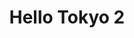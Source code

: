 ---
layout: place
title: "Hello Tokyo 2"
permalink: /louisiana/gonzales/hello-tokyo-2.html
stateAbbr: LA
stateName: Louisiana
cityName: Gonzales
place_id: ChIJRSYnIzq3JoYRa6PhMRZojMI
photos:
  - name: >-
      places/ChIJRSYnIzq3JoYRa6PhMRZojMI/photos/AeeoHcJSp-ZNlJ3XpP--scJ_mPlyDej2RBabzoI9ycv0o28g-5LgnsEgHpk46J1N3JbPiQbaKlaDENz6qwe7wcH16jsqfgR0d7qs12UG99FOEPxXUzScmzmXSw2D0WLdX_-irB2l8TU9gWq0BvEvm9OSUiSL1Rzp5gspcI6QHPy7TD53BrPiCsHSH71bc77hyb_d2mJ9JjgaXA6tXLkXetyyJ4sivQpU4qftjZwGBo3st8rQeHhFuvFlhu-2Q_LstFKaVhAbpDctFIip7hOCU2BiAOASs-FiQJSF6mQ8PTr3w3koQA
    widthPx: 700
    heightPx: 420
    authorAttributions:
      - displayName: Hello Tokyo 2
        uri: https://maps.google.com/maps/contrib/115555465087284847046
        photoUri: >-
          https://lh3.googleusercontent.com/a-/ALV-UjX61ll7psd9OABy1hY5Qb1X6hF-Q5xSdU_yxlUM4jBUBBunxF8=s100-p-k-no-mo
    flagContentUri: >-
      https://www.google.com/local/imagery/report/?cb_client=maps_api_places.places_api&image_key=!1e10!2sAF1QipNORDPXTMOIzp5__wjHflZomHVB26aIg4qohkOx&hl=en-US
    googleMapsUri: >-
      https://www.google.com/maps/place//data=!3m4!1e2!3m2!1sAF1QipNORDPXTMOIzp5__wjHflZomHVB26aIg4qohkOx!2e10!4m2!3m1!1s0x8626b73a23272645:0xc28c681631e1a36b
  - name: >-
      places/ChIJRSYnIzq3JoYRa6PhMRZojMI/photos/AeeoHcJroTfJ7wP62W_BC1N8lGAyOOtMOZ71YGLn8uWfsyt_3kYnGgswhkYpYTG0rJQb3RkctCA-oOxOdSziUrD7mwvlYW9xKKtVuEO3K1IQUmNK74X5dUys-9u_cCyn9x2woAcPuwEZlrXC5-QG5JYoPryZ3_RVx2yzLeKBmlNUzrv1z_FUALhMW-T9vaNxZRU4FhNFkQxoX_o5oqEL8BrXMgIOqTDgwNlqWjuWrfgTgFgE9AYR_9ccxmr3UvPqCp89Tf3okkBFsAcsLCnKZk8Q1Xda6PaQymmtZGhUMhhdIO9awrlIVXpTfevj94EmuFx1SZefVn_RqIpHs8CXl_5CXNKryE7x-E83PgGqZaAfof1xacU91W5zt585KCexyXMMJdY9fkiHqTBbRf10iZvuLbb-BxdMSRDGLD7fr--3BwLbCg
    widthPx: 4032
    heightPx: 3024
    authorAttributions:
      - displayName: Debbie B
        uri: https://maps.google.com/maps/contrib/101763554949452729705
        photoUri: >-
          https://lh3.googleusercontent.com/a-/ALV-UjXmbwMKTexS_wPK4uG96hkcr97e-LKk2WyD3yLgSG_KSPEKW65E=s100-p-k-no-mo
    flagContentUri: >-
      https://www.google.com/local/imagery/report/?cb_client=maps_api_places.places_api&image_key=!1e10!2sCIHM0ogKEICAgID-3KSIQw&hl=en-US
    googleMapsUri: >-
      https://www.google.com/maps/place//data=!3m4!1e2!3m2!1sCIHM0ogKEICAgID-3KSIQw!2e10!4m2!3m1!1s0x8626b73a23272645:0xc28c681631e1a36b
  - name: >-
      places/ChIJRSYnIzq3JoYRa6PhMRZojMI/photos/AeeoHcJ-5Zpd-6qAcE0ylZPmfqVdrHF9ENp8SbGOQdWdexwqH7ITLOohnjfky-g4LRBhwdRJgYP6G_Kb8_PzFhGfRjAYn7hMqVH6M1eT3acSkNMLzODb3g9mhdjRA4-PkQhg9fayFxawjCX0GBFFISBb4NIdaYTR_SYI3Gtsr12VibIWzQLoDsw1ziFtBXnCSLPQQLr2Qcsjf9vNQhLK12V48zzaTuMTYT4MbbKXvMMuuZyqByd3cyEwg7Vsy6Td0ydjy2EWuakPZleKxq02lYJjsQIoETRUIyPqKNLbYSriOHcSFr-D5P_Jp_sbXe91n_e9N0ToRnK7GhwdurR5YLNzFdjRUT-_cuJvQkDP2gfkTQ4XU39OmfwTWvQuMdeWv_e2UIk9SxaPZR4JtsFxybTDofJZeMLAHx4Nz6S8evmSaUb8Xw
    widthPx: 4800
    heightPx: 3599
    authorAttributions:
      - displayName: Debbie B
        uri: https://maps.google.com/maps/contrib/101763554949452729705
        photoUri: >-
          https://lh3.googleusercontent.com/a-/ALV-UjXmbwMKTexS_wPK4uG96hkcr97e-LKk2WyD3yLgSG_KSPEKW65E=s100-p-k-no-mo
    flagContentUri: >-
      https://www.google.com/local/imagery/report/?cb_client=maps_api_places.places_api&image_key=!1e10!2sCIHM0ogKEICAgIDR7c2SXA&hl=en-US
    googleMapsUri: >-
      https://www.google.com/maps/place//data=!3m4!1e2!3m2!1sCIHM0ogKEICAgIDR7c2SXA!2e10!4m2!3m1!1s0x8626b73a23272645:0xc28c681631e1a36b
  - name: >-
      places/ChIJRSYnIzq3JoYRa6PhMRZojMI/photos/AeeoHcJeeuTMSZ3Nq7HTXW6qTgxGf_g_bjKkTEIJCrbeSLqtp1I_WtWHKX_S2JahuxS0BLt93_-kljFCQL5GxhGZNRPyhQAbC9gxeRmS6M7zhcRcB2-swaNIUY4RwFs2S85ziTIU-Y_2kjN6DxDd0aHwpMbaYb_0gH66ADJ7EPVTPfz6_p2FvMo9bPEtjbrVpXVEetg3UIlitTZsaxRWVvd-gtKyNOjdDRtPx-flDBb4mfYQdbaVD32JG-6b1zGd_Fsz093bm3izmp4p8GEfgpNPYti6la8hgHi3-GfUBTR-8ouWjJsHArt4CHSiAAFsblOkC99t8y3BusllIZ2AsuNKOl2BLvTbOjZGsYNXb-el2w8SKU_-RMDbKoZo_M3E54vM37yHvN_RbSjaSJoIgGbfkhA3R-d7qtsE2vdvNZUVFZzG0cw
    widthPx: 3024
    heightPx: 4032
    authorAttributions:
      - displayName: Debbie B
        uri: https://maps.google.com/maps/contrib/101763554949452729705
        photoUri: >-
          https://lh3.googleusercontent.com/a-/ALV-UjXmbwMKTexS_wPK4uG96hkcr97e-LKk2WyD3yLgSG_KSPEKW65E=s100-p-k-no-mo
    flagContentUri: >-
      https://www.google.com/local/imagery/report/?cb_client=maps_api_places.places_api&image_key=!1e10!2sCIHM0ogKEICAgID-3KSIowE&hl=en-US
    googleMapsUri: >-
      https://www.google.com/maps/place//data=!3m4!1e2!3m2!1sCIHM0ogKEICAgID-3KSIowE!2e10!4m2!3m1!1s0x8626b73a23272645:0xc28c681631e1a36b
  - name: >-
      places/ChIJRSYnIzq3JoYRa6PhMRZojMI/photos/AeeoHcJqkBu0mB_vwQFLvxNeZ7YoGfjC8HX_HWGbBDuXqwMSJRBACrhN8BBLD7Ueto_TqRJ-NWYZbhIWh-3PHUxgH4FivmALaEKbYMGg8EpcIwx774zkG8BkZ-VytPDKdBzwsNjjOGXRa6zbokwADDqHk-gYCCvlDXZhmOAm2kIcHTiAvzrvwH0hxNdFo0q5jSpilj8je7alwqta213MtF8d4I5k7Ck4mEzRzwfBkeSbIBabm73TQrjGoCRZM7KzdY9vDlYMvqVyRkTIm5cupqqRfGHNzEGBJ-N_K8rIl763V9lm8G6uzjQWEz0o3fb-5IP6LCFLj4lFa6gWQbws3zmy2BbPfUavMtLDnfDbeBvTMUQJScMs-ybWZSDxS-TCK1KOxtoZjtsE_hlJR1FMpdMFxewtCmaKLXTezGK_WwAyJUKKvw
    widthPx: 3024
    heightPx: 4032
    authorAttributions:
      - displayName: Kelley Elkins
        uri: https://maps.google.com/maps/contrib/110568490161155219063
        photoUri: >-
          https://lh3.googleusercontent.com/a-/ALV-UjWwM01ApDkcBFwgrBI3MlHweTBelmN9jSs7b5htfuZzcu3H26Ck9g=s100-p-k-no-mo
    flagContentUri: >-
      https://www.google.com/local/imagery/report/?cb_client=maps_api_places.places_api&image_key=!1e10!2sCIHM0ogKEICAgICKiJDWJw&hl=en-US
    googleMapsUri: >-
      https://www.google.com/maps/place//data=!3m4!1e2!3m2!1sCIHM0ogKEICAgICKiJDWJw!2e10!4m2!3m1!1s0x8626b73a23272645:0xc28c681631e1a36b
  - name: >-
      places/ChIJRSYnIzq3JoYRa6PhMRZojMI/photos/AeeoHcIxWfs8YdHrQXZpCLn307iRTybmwHdZX-r5zYcYveGm_MSb1Ld1grdMTXCPy-XtJH3TMBhgI2Vdp6S2bHa2VlTmUsao0E7cTQjP5dPQUssPRD155ArCvmIo6psiCV19FuZ2n6tuQSbTHcuUmsgOo3RBF4GQ6GcncVfIyud1F90z_TBcS5UarrMDZLe6b6CcR-LOfV3dy5jgi22JV4DwT5I0BmGXd85daTZw74ENQttsmfmUkvoNXh7FscMQBFB0Jdde_Q3OjJLLArzor4C1aE2VTcLWA4DY8kdeJd6F1NeKw6MD1nTT8N-3flQAVGJZMxUjiOdZknPMcCTroLyzWpO8gedj25wkUhcms2eXoFu6IAb_REAa_DzFcnhqr2VKTLUrQLADv8Z_0cPl_uTPnCOMskz07utwudAbtBjPGGqxz09E
    widthPx: 3000
    heightPx: 4000
    authorAttributions:
      - displayName: Alicia Lo
        uri: https://maps.google.com/maps/contrib/103628786892717755718
        photoUri: >-
          https://lh3.googleusercontent.com/a/ACg8ocL96J9H5w2xb64MHXi5CDQw5aO7RnSmPd337N_sSjAPpAeOIw=s100-p-k-no-mo
    flagContentUri: >-
      https://www.google.com/local/imagery/report/?cb_client=maps_api_places.places_api&image_key=!1e10!2sCIHM0ogKEICAgID2m-Lz8wE&hl=en-US
    googleMapsUri: >-
      https://www.google.com/maps/place//data=!3m4!1e2!3m2!1sCIHM0ogKEICAgID2m-Lz8wE!2e10!4m2!3m1!1s0x8626b73a23272645:0xc28c681631e1a36b
  - name: >-
      places/ChIJRSYnIzq3JoYRa6PhMRZojMI/photos/AeeoHcJhrs1QLEokAobvdRmCx8hUQvli5M37BmVQeFjLpRoT0Aj0fVic3RwqsN4CGlURpeXMcziyBghkxKhxIQzMb3o_eJARazIfxgHUmoF6ouZFfg_lyee-WkjI49eaZ4qy-uWPay57zi41yAsZ9prczXC9tY6u4GW3u1bz3c7O7ZVejeQl5lZn_12ocbpi3yGYJNr1UnBBIDk2MujW5xx6lkuHyk7HuEWMTznf46iJgJwwBVUrB3qwydiTIR6jAUlD5e2YGuUoimzRS0sRdPAAE9TY2k_iS0YFUE_2pd0uJ9j1SpUsUklZa6BS3--uyjWqHbJXO4Qn2KoyhtkD1XiwK2RVe7CYD82HL47Oon7-txoo7om_nm0HQuKnd2BN5XxdRCWpUVzwhbZ9L5HaFm-oBDAKdsP-9jvQFNd515AvV5HVslQ
    widthPx: 4160
    heightPx: 3120
    authorAttributions:
      - displayName: Denise Brown
        uri: https://maps.google.com/maps/contrib/103765206796022959827
        photoUri: >-
          https://lh3.googleusercontent.com/a-/ALV-UjWIoAw1wO3_WPk5ExVur2MzkATudjLn4bpo3_R8y3BenrGJ0Zr_mA=s100-p-k-no-mo
    flagContentUri: >-
      https://www.google.com/local/imagery/report/?cb_client=maps_api_places.places_api&image_key=!1e10!2sCIHM0ogKEICAgIDmv-HomwE&hl=en-US
    googleMapsUri: >-
      https://www.google.com/maps/place//data=!3m4!1e2!3m2!1sCIHM0ogKEICAgIDmv-HomwE!2e10!4m2!3m1!1s0x8626b73a23272645:0xc28c681631e1a36b
  - name: >-
      places/ChIJRSYnIzq3JoYRa6PhMRZojMI/photos/AeeoHcLfmk2iC4AMIFN6msZbNExj4bE9nXF1NVT9pGgVaL_RQe7DLMJMX0wceZZH2TFq2XtGwnV-Ip_XYdcgI1gDswmHIl-17tVEk_VO8b3RaOAWZfRQMuxPhVskdrOIdMfl4qBiNZo7LYMsexqX3EOAd69U6RPm63z4vuYMny5RQElzLUAzc80-XIVFqRx7IcIB9QbFVYKNoEPfi-VW4AWTmfN53xSX_jV8ZnfsxSdOrLvDKY9_-THy4nVMiBVIEI1D5GqOMgpp90OsI3tOiTUGB4rfzeqC_CO_RXHoBTRkD_KUGjwlEQ_OJvTqXZR6-gnuZNlui3YUG98h5WQ-gwPQxCi2wxKLVn5v0JrwZ7nSdW-NFfPKCuRRnxcEo6aNn73r5CGB-rPz1rHV7CpBlruYQo2aex7Wavf43aAWa48Wo4UAfYni
    widthPx: 1920
    heightPx: 1080
    authorAttributions:
      - displayName: Payden Moore
        uri: https://maps.google.com/maps/contrib/100682678068969076326
        photoUri: >-
          https://lh3.googleusercontent.com/a-/ALV-UjVhfOqKe93liHk1sWmsNIiECYoje1qpEBz6hzlMbirKUgXmncqnhw=s100-p-k-no-mo
    flagContentUri: >-
      https://www.google.com/local/imagery/report/?cb_client=maps_api_places.places_api&image_key=!1e10!2sCIHM0ogKEICAgICe46q-hQE&hl=en-US
    googleMapsUri: >-
      https://www.google.com/maps/place//data=!3m4!1e2!3m2!1sCIHM0ogKEICAgICe46q-hQE!2e10!4m2!3m1!1s0x8626b73a23272645:0xc28c681631e1a36b
  - name: >-
      places/ChIJRSYnIzq3JoYRa6PhMRZojMI/photos/AeeoHcKiMZ1Wyv8gjZkAi1tleMNY6ZdSQKyiQ2ZT28fRIVqEp2kvRrdBbhhuKzTZ0IN1cXBquAEXykzcU6Dkffe5aJRr6tRqHcpFYsSOIDGLB75-DoZkVsq97OQ3nzBKNe9IhQH5P0M4CfEAtKGtCjmI9WSMdCbtgIuRrWXP8hUxcq1T2QedVCIDjhg4GGkysNCUPZkiNT7dlckUfMBaUnpyaEFJcBIRqw__X-cor2lH9-f-X57Vr8V0VUeUMtvSmcCiZ2Ry6or4K2zwFUJZNu60rhh1P43f209HsvvZoBznxvri9PCcU1OoITtpL-RjamlFSYGrQovgS3BAlbzRQXcDQiE3xa7swkfo1PD8Cj-kJJuLtpAX5ioHptPdwKqVnOQ4Rhvdqk8DOf6oEiz_hzMLd1q375MOWfiiOdIq4dd1tPH51sU
    widthPx: 4032
    heightPx: 3024
    authorAttributions:
      - displayName: Darlene Hebert
        uri: https://maps.google.com/maps/contrib/107958693077737974790
        photoUri: >-
          https://lh3.googleusercontent.com/a-/ALV-UjVJ_WotYljukH4XIHnqf0Hd3-XgFpNc0TnYmzUxCHYQ8x2AvODu=s100-p-k-no-mo
    flagContentUri: >-
      https://www.google.com/local/imagery/report/?cb_client=maps_api_places.places_api&image_key=!1e10!2sCIHM0ogKEICAgID62ZCy5wE&hl=en-US
    googleMapsUri: >-
      https://www.google.com/maps/place//data=!3m4!1e2!3m2!1sCIHM0ogKEICAgID62ZCy5wE!2e10!4m2!3m1!1s0x8626b73a23272645:0xc28c681631e1a36b
  - name: >-
      places/ChIJRSYnIzq3JoYRa6PhMRZojMI/photos/AeeoHcLQP2BorklajMfIH-MNDSiGPYGWDSqoPQQiMX82rWu5zOnS17DLjaPMyTygt1KjOrhs_eF_03VQYdEHbWecqtSqma_zrDnCprCA-iGe_2SJYd9pMBEviaWCJ4WFf7RZSx4vQa-vQdo6ewE7euWrS3vV_SXTuk4Kr6cGnqQSB-RDsshbBbkXaoFUDmxKTuTJ_4qDLLg0Vf8HQ8GQ2aJTUO7hNj7xfYzrtjZdXjLK3USx3A-7GV-jphE3jwS30a3LQqrXm4eefrY9lxu06-dAoMFqJEQ-Pf_kmplMBsl69J2gY-Nxvcb6yo0Pdd6JSxaAJeaGN8lMQGcnOTCBRFDOmTLD9zX0qvi7FPErOBi3txHrMae5l2swe1EhZexNz3hV7wtOmbHCYLPaYIvC8816ouWc9mcwnkH4nd-GairUFTiaDw
    widthPx: 3024
    heightPx: 4032
    authorAttributions:
      - displayName: Debbie B
        uri: https://maps.google.com/maps/contrib/101763554949452729705
        photoUri: >-
          https://lh3.googleusercontent.com/a-/ALV-UjXmbwMKTexS_wPK4uG96hkcr97e-LKk2WyD3yLgSG_KSPEKW65E=s100-p-k-no-mo
    flagContentUri: >-
      https://www.google.com/local/imagery/report/?cb_client=maps_api_places.places_api&image_key=!1e10!2sCIHM0ogKEICAgICmt7WuTg&hl=en-US
    googleMapsUri: >-
      https://www.google.com/maps/place//data=!3m4!1e2!3m2!1sCIHM0ogKEICAgICmt7WuTg!2e10!4m2!3m1!1s0x8626b73a23272645:0xc28c681631e1a36b
address: '14639 Airline Hwy #101, Gonzales, LA 70737, USA'
street: '14639 Airline Hwy #101'
city: Gonzales
state: LA
zip: '70737'
country: USA
neighborhood: null
latitude: '30.282998'
longitude: '-90.955899'
accessibility_options:
  wheelchairAccessibleParking: true
  wheelchairAccessibleEntrance: true
  wheelchairAccessibleRestroom: true
  wheelchairAccessibleSeating: true
business_status: OPERATIONAL
name: Hello Tokyo 2
google_maps_links:
  directionsUri: >-
    https://www.google.com/maps/dir//''/data=!4m7!4m6!1m1!4e2!1m2!1m1!1s0x8626b73a23272645:0xc28c681631e1a36b!3e0
  placeUri: https://maps.google.com/?cid=14018694184632951659
  writeAReviewUri: >-
    https://www.google.com/maps/place//data=!4m3!3m2!1s0x8626b73a23272645:0xc28c681631e1a36b!12e1
  reviewsUri: >-
    https://www.google.com/maps/place//data=!4m4!3m3!1s0x8626b73a23272645:0xc28c681631e1a36b!9m1!1b1
  photosUri: >-
    https://www.google.com/maps/place//data=!4m3!3m2!1s0x8626b73a23272645:0xc28c681631e1a36b!10e5
primary_type: Japanese Restaurant
opening_hours:
  regular: null
  current: null
secondary_opening_hours:
  regular:
    weekdayDescriptions: null
    type: null
  current:
    weekdayDescriptions: null
    type: null
phone: (225) 402-4102
price_level: PRICE_LEVEL_MODERATE
price_range: null
rating: '3.9'
rating_count: 45
website: >-
  https://smorefood.com/order-online/hello-tokyo-2-next-to-leblancs-food-store-gonzales-70737-p1urzrdx?utm_source=gmb&utm_medium=website
description: null
reviews: null
parking_options: null
payment_options: null
allow_dogs: null
curbside_pickup: null
delivery: null
dine_in: null
good_for_children: null
good_for_groups: null
good_for_sports: null
live_music: null
menu_for_children: null
outdoor_seating: null
reservable: null
restroom: null
serves_beer: null
serves_breakfast: null
serves_brunch: null
serves_cocktails: null
serves_coffee: null
serves_dinner: null
serves_dessert: null
serves_lunch: null
serves_vegetarian_food: null
serves_wine: null
takeout: null

---